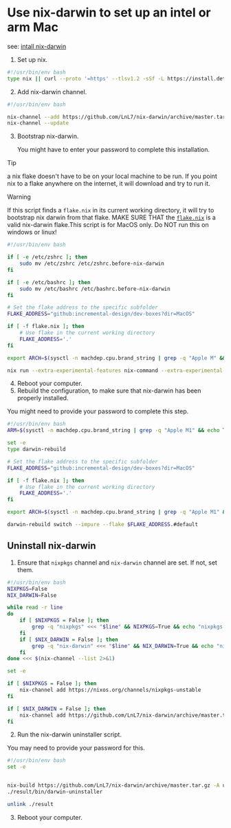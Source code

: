# Use nix-darwin to set up an intel or arm Mac

see: [intall nix-darwin](https://github.com/LnL7/nix-darwin)

1. Set up nix.

```bash {"id":"01HXD2VRM11RWRR1S6ERSGPVVH"}
#!/usr/bin/env bash
type nix || curl --proto '=https' --tlsv1.2 -sSf -L https://install.determinate.systems/nix | sh -s -- install
```

2. Add nix-darwin channel.

```bash {"id":"01HXD2VRM11RWRR1S6EW07HZSS"}
#!/usr/bin/env bash

nix-channel --add https://github.com/LnL7/nix-darwin/archive/master.tar.gz
nix-channel --update
```

3. Bootstrap nix-darwin.

   You might have to enter your password to complete this installation.

> [!TIP]
> a nix flake doesn't have to be on your local machine to be run. If you point nix to a flake anywhere on the internet, it will download and try to run it.

> [!WARNING]
> If this script finds a `flake.nix` in its current working directory, it will try to bootstrap nix darwin from that flake. MAKE SURE THAT the [`flake.nix`](flake.nix) is a valid nix-darwin flake.This script is for MacOS only. Do NOT run this on windows or linux!

```bash {"id":"01HXD2VRM11RWRR1S6EXYD2JV0"}
#!/usr/bin/env bash

if [ -e /etc/zshrc ]; then
    sudo mv /etc/zshrc /etc/zshrc.before-nix-darwin
fi

if [ -e /etc/bashrc ]; then
    sudo mv /etc/bashrc /etc/bashrc.before-nix-darwin
fi

# Set the flake address to the specific subfolder
FLAKE_ADDRESS="github:incremental-design/dev-boxes?dir=MacOS"

if [ -f flake.nix ]; then
    # Use flake in the current working directory
    FLAKE_ADDRESS='.'
fi

export ARCH=$(sysctl -n machdep.cpu.brand_string | grep -q "Apple M" && echo "aarch64-darwin" || echo "x86_64-darwin")

nix run --extra-experimental-features nix-command --extra-experimental-features flakes --extra-experimental-features configurable-impure-env nix-darwin -- switch --impure --flake "$FLAKE_ADDRESS#default"
```

4. Reboot your computer.
5. Rebuild the configuration, to make sure that nix-darwin has been properly installed.

You might need to provide your password to complete this step.

```bash {"id":"01HXD2VRM11RWRR1S6F1PHAHSJ"}
#!/usr/bin/env bash
ARM=$(sysctl -n machdep.cpu.brand_string | grep -q "Apple M1" && echo True || echo False)

set -e
type darwin-rebuild

# Set the flake address to the specific subfolder
FLAKE_ADDRESS="github:incremental-design/dev-boxes?dir=MacOS"

if [ -f flake.nix ]; then
    # Use flake in the current working directory
    FLAKE_ADDRESS='.'
fi

export ARCH=$(sysctl -n machdep.cpu.brand_string | grep -q "Apple M1" && echo "aarch64-darwin" || echo "x86_64-darwin")

darwin-rebuild switch --impure --flake $FLAKE_ADDRESS.#default
```

## Uninstall nix-darwin

1. Ensure that `nixpkgs` channel and `nix-darwin` channel are set. If not, set them.

```bash {"id":"01HXD2VRM11RWRR1S6F4ZSTWZ4"}
#!/usr/bin/env bash
NIXPKGS=False
NIX_DARWIN=False

while read -r line
do
    if [ $NIXPKGS = False ]; then
        grep -q "nixpkgs" <<< "$line" && NIXPKGS=True && echo "nixpkgs channel: $line"
    fi
    if [ $NIX_DARWIN = False ]; then
        grep -q "nix-darwin" <<< "$line" && NIX_DARWIN=True && echo "nix-darwin channel: $line"
    fi
done <<< $(nix-channel --list 2>&1)

set -e

if [ $NIXPKGS = False ]; then
    nix-channel add https://nixos.org/channels/nixpkgs-unstable
fi

if [ $NIX_DARWIN = False ]; then
    nix-channel add https://github.com/LnL7/nix-darwin/archive/master.tar.gz
fi
```

2. Run the nix-darwin uninstaller script.

You may need to provide your password for this.

```bash {"id":"01HXD2VRM11RWRR1S6F6VEZ85D"}
#!/usr/bin/env bash
set -e


nix-build https://github.com/LnL7/nix-darwin/archive/master.tar.gz -A uninstaller
./result/bin/darwin-uninstaller

unlink ./result

```

3. Reboot your computer.
